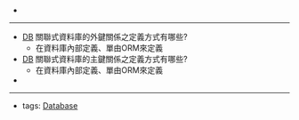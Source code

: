 - 
- ---
- [DB](<DB.md>) 關聯式資料庫的外鍵關係之定義方式有哪些?
    - 在資料庫內部定義、單由ORM來定義
- [DB](<DB.md>) 關聯式資料庫的主鍵關係之定義方式有哪些?
    - 在資料庫內部定義、單由ORM來定義
- 
- ---
- tags: [Database](<Database.md>)
